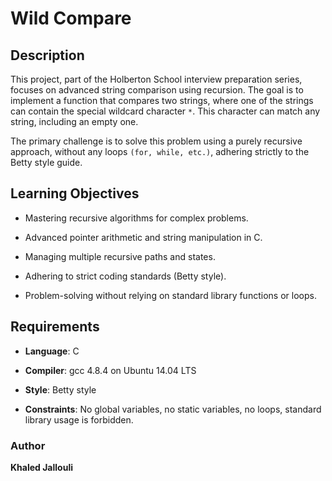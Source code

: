 # Wild Compare

## Description

This project, part of the Holberton School interview preparation series, focuses on advanced string comparison using recursion.
The goal is to implement a function that compares two strings, where one of the strings can contain the special wildcard character `*`.
This character can match any string, including an empty one.

The primary challenge is to solve this problem using a purely recursive approach, without any loops `(for, while, etc.)`, adhering strictly to the Betty style guide.

## Learning Objectives

* Mastering recursive algorithms for complex problems.

* Advanced pointer arithmetic and string manipulation in C.

* Managing multiple recursive paths and states.

* Adhering to strict coding standards (Betty style).

* Problem-solving without relying on standard library functions or loops.

## Requirements

* __Language__: C

* __Compiler__: gcc 4.8.4 on Ubuntu 14.04 LTS

* __Style__: Betty style

* __Constraints__: No global variables, no static variables, no loops, standard library usage is forbidden.

### Author
__Khaled Jallouli__
